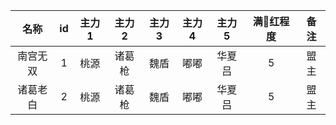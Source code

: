 |名称|id|主力1|主力2|主力3|主力4|主力5|满红程度|备注|
|:--:|:--:|:--:|:--:|:--:|:--:|:--:|:--:|:--:|
|南宫无双|1|桃源|诸葛枪|魏盾|嘟嘟|华夏吕|5|盟主|
|诸葛老白|2|桃源|诸葛枪|魏盾|嘟嘟|华夏吕|5|盟主|
